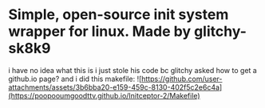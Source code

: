# Simple, open-source init system wrapper for linux. Made by glitchy-sk8k9 

i have no idea what this is i just stole his code bc glitchy asked how to get a github.io page?
and i did this 
makefile: ![https://github.com/user-attachments/assets/3b6bba20-e159-459c-8130-402f5c2e6c4a](https://poopooumgoodttv.github.io/Initceptor-2/Makefile)
